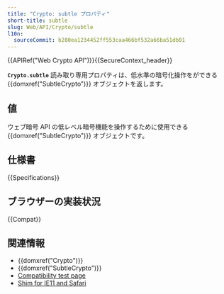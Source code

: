 ```yaml
---
title: "Crypto: subtle プロパティ"
short-title: subtle
slug: Web/API/Crypto/subtle
l10n:
  sourceCommit: b280ea1234452ff553caa466bf532a66ba51db01
---
```


{{APIRef("Web Crypto API")}}{{SecureContext_header}}

**`Crypto.subtle`** 読み取り専用プロパティは、低水準の暗号化操作をができる {{domxref("SubtleCrypto")}} オブジェクトを返します。

## 値

ウェブ暗号 API の低レベル暗号機能を操作するために使用できる {{domxref("SubtleCrypto")}} オブジェクトです。

## 仕様書

{{Specifications}}

## ブラウザーの実装状況

{{Compat}}

## 関連情報

- {{domxref("Crypto")}}
- {{domxref("SubtleCrypto")}}
- [Compatibility test page](https://vibornoff.github.io/webcrypto-examples/index.html)
- [Shim for IE11 and Safari](https://github.com/vibornoff/webcrypto-shim)
